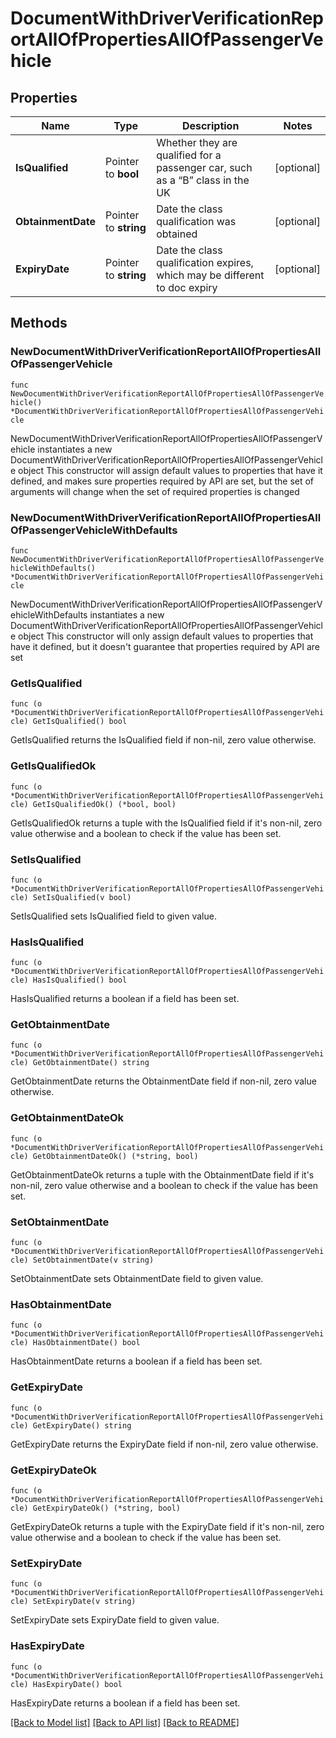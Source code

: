 # DocumentWithDriverVerificationReportAllOfPropertiesAllOfPassengerVehicle

## Properties

Name | Type | Description | Notes
------------ | ------------- | ------------- | -------------
**IsQualified** | Pointer to **bool** | Whether they are qualified for a passenger car, such as a “B” class in the UK | [optional] 
**ObtainmentDate** | Pointer to **string** | Date the class qualification was obtained | [optional] 
**ExpiryDate** | Pointer to **string** | Date the class qualification expires, which may be different to doc expiry | [optional] 

## Methods

### NewDocumentWithDriverVerificationReportAllOfPropertiesAllOfPassengerVehicle

`func NewDocumentWithDriverVerificationReportAllOfPropertiesAllOfPassengerVehicle() *DocumentWithDriverVerificationReportAllOfPropertiesAllOfPassengerVehicle`

NewDocumentWithDriverVerificationReportAllOfPropertiesAllOfPassengerVehicle instantiates a new DocumentWithDriverVerificationReportAllOfPropertiesAllOfPassengerVehicle object
This constructor will assign default values to properties that have it defined,
and makes sure properties required by API are set, but the set of arguments
will change when the set of required properties is changed

### NewDocumentWithDriverVerificationReportAllOfPropertiesAllOfPassengerVehicleWithDefaults

`func NewDocumentWithDriverVerificationReportAllOfPropertiesAllOfPassengerVehicleWithDefaults() *DocumentWithDriverVerificationReportAllOfPropertiesAllOfPassengerVehicle`

NewDocumentWithDriverVerificationReportAllOfPropertiesAllOfPassengerVehicleWithDefaults instantiates a new DocumentWithDriverVerificationReportAllOfPropertiesAllOfPassengerVehicle object
This constructor will only assign default values to properties that have it defined,
but it doesn't guarantee that properties required by API are set

### GetIsQualified

`func (o *DocumentWithDriverVerificationReportAllOfPropertiesAllOfPassengerVehicle) GetIsQualified() bool`

GetIsQualified returns the IsQualified field if non-nil, zero value otherwise.

### GetIsQualifiedOk

`func (o *DocumentWithDriverVerificationReportAllOfPropertiesAllOfPassengerVehicle) GetIsQualifiedOk() (*bool, bool)`

GetIsQualifiedOk returns a tuple with the IsQualified field if it's non-nil, zero value otherwise
and a boolean to check if the value has been set.

### SetIsQualified

`func (o *DocumentWithDriverVerificationReportAllOfPropertiesAllOfPassengerVehicle) SetIsQualified(v bool)`

SetIsQualified sets IsQualified field to given value.

### HasIsQualified

`func (o *DocumentWithDriverVerificationReportAllOfPropertiesAllOfPassengerVehicle) HasIsQualified() bool`

HasIsQualified returns a boolean if a field has been set.

### GetObtainmentDate

`func (o *DocumentWithDriverVerificationReportAllOfPropertiesAllOfPassengerVehicle) GetObtainmentDate() string`

GetObtainmentDate returns the ObtainmentDate field if non-nil, zero value otherwise.

### GetObtainmentDateOk

`func (o *DocumentWithDriverVerificationReportAllOfPropertiesAllOfPassengerVehicle) GetObtainmentDateOk() (*string, bool)`

GetObtainmentDateOk returns a tuple with the ObtainmentDate field if it's non-nil, zero value otherwise
and a boolean to check if the value has been set.

### SetObtainmentDate

`func (o *DocumentWithDriverVerificationReportAllOfPropertiesAllOfPassengerVehicle) SetObtainmentDate(v string)`

SetObtainmentDate sets ObtainmentDate field to given value.

### HasObtainmentDate

`func (o *DocumentWithDriverVerificationReportAllOfPropertiesAllOfPassengerVehicle) HasObtainmentDate() bool`

HasObtainmentDate returns a boolean if a field has been set.

### GetExpiryDate

`func (o *DocumentWithDriverVerificationReportAllOfPropertiesAllOfPassengerVehicle) GetExpiryDate() string`

GetExpiryDate returns the ExpiryDate field if non-nil, zero value otherwise.

### GetExpiryDateOk

`func (o *DocumentWithDriverVerificationReportAllOfPropertiesAllOfPassengerVehicle) GetExpiryDateOk() (*string, bool)`

GetExpiryDateOk returns a tuple with the ExpiryDate field if it's non-nil, zero value otherwise
and a boolean to check if the value has been set.

### SetExpiryDate

`func (o *DocumentWithDriverVerificationReportAllOfPropertiesAllOfPassengerVehicle) SetExpiryDate(v string)`

SetExpiryDate sets ExpiryDate field to given value.

### HasExpiryDate

`func (o *DocumentWithDriverVerificationReportAllOfPropertiesAllOfPassengerVehicle) HasExpiryDate() bool`

HasExpiryDate returns a boolean if a field has been set.


[[Back to Model list]](../README.md#documentation-for-models) [[Back to API list]](../README.md#documentation-for-api-endpoints) [[Back to README]](../README.md)


